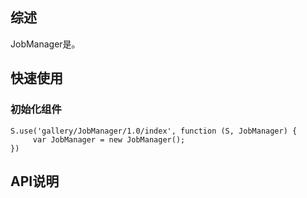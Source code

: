 ## 综述

JobManager是。

## 快速使用

### 初始化组件

    S.use('gallery/JobManager/1.0/index', function (S, JobManager) {
         var JobManager = new JobManager();
    })

## API说明

